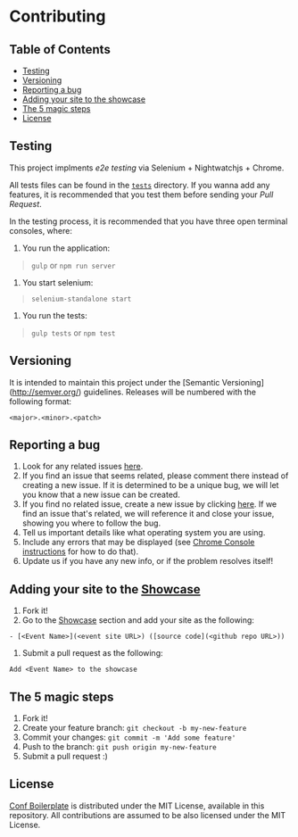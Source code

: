# Contributing

## Table of Contents

- [Testing](#testing)
- [Versioning](#versioning)
- [Reporting a bug](#reporting-a-bug)
- [Adding your site to the showcase](#adding-your-site-to-the-showcase)
- [The 5 magic steps](#the-5-magic-steps)
- [License](#license)

## Testing

This project implments *e2e testing* via Selenium + Nightwatchjs + Chrome.

All tests files can be found in the [`tests`](./tests) directory. If you wanna add
any features, it is recommended that you test them before sending your *Pull
Request*.

In the testing process, it is recommended that you have three open terminal
consoles, where:

1. You run the application:
  > `gulp` or `npm run server`

1. You start selenium:
  > `selenium-standalone start`

1. You run the tests:
  > `gulp tests` or `npm test`

## Versioning

It is intended to maintain this project under the [Semantic Versioning] (http://semver.org/) guidelines. Releases will
be numbered with the following format:

`<major>.<minor>.<patch>`

## Reporting a bug

1. Look for any related issues [here](https://github.com/mabrasil/conf-boilerplate/issues).
1. If you find an issue that seems related, please comment there instead of creating a new issue. If it is determined to be a unique bug, we will let you know that a new issue can be created.
1. If you find no related issue, create a new issue by clicking [here](https://github.com/mabrasil/conf-boilerplate/issues/new).
If we find an issue that's related, we will reference it and close your issue, showing you where to follow the bug.
1. Tell us important details like what operating system you are using.
1. Include any errors that may be displayed (see [Chrome Console instructions](https://developer.chrome.com/devtools/docs/console#opening_the_console) for how to do that).
1. Update us if you have any new info, or if the problem resolves itself!

## Adding your site to the [Showcase](README.md#showcase)

1. Fork it!
1. Go to the [Showcase](README.md#showcase) section and add your site as
the following:

  `- [<Event Name>](<event site URL>) ([source code](<github repo URL>))`
1. Submit a pull request as the following:

  `Add <Event Name> to the showcase`

## The 5 magic steps

1. Fork it!
1. Create your feature branch: `git checkout -b my-new-feature`
1. Commit your changes: `git commit -m 'Add some feature'`
1. Push to the branch: `git push origin my-new-feature`
1. Submit a pull request :)

## License

[Conf Boilerplate](https://github.com/mabrasil/conf-boilerplate) is distributed under the
MIT License, available in this repository. All contributions are assumed to be also licensed under
the MIT License.
